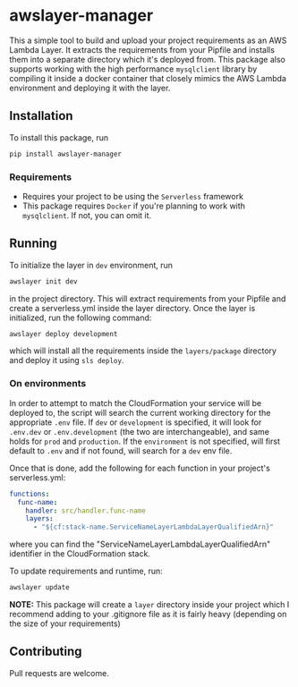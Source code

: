 # awslayer-manager

This a simple tool to build and upload your project requirements as an AWS Lambda Layer. It extracts the requirements
from your Pipfile and installs them into a separate directory which it's deployed from. This package also supports
working with the high performance `mysqlclient` library by compiling it inside a docker container that closely mimics
the AWS Lambda environment and deploying it with the layer.

## Installation

To install this package, run
```bash
pip install awslayer-manager
```

### Requirements

- Requires your project to be using the `Serverless` framework
- This package requires `Docker` if you're planning to work with `mysqlclient`. If not, you can omit it.

## Running
To initialize the layer in `dev` environment, run
```bash
awslayer init dev
```
in the project directory. This will extract requirements from your Pipfile and create a serverless.yml inside the layer
directory. Once the layer is initialized, run the following command:
```bash
awslayer deploy development
```
which will install all the requirements inside the `layers/package` directory and deploy it using `sls deploy`.

### On environments
In order to attempt to match the CloudFormation your service will be deployed to, the script will search the current
working directory for the appropriate `.env` file. If `dev` or `development` is specified, it will look for
`.env.dev` or `.env.development` (the two are interchangeable), and same holds for `prod` and `production`. If the
`environment` is not specified, will first default to `.env` and if not found, will search for a `dev` env file.

Once
that is done, add the following for each function in your project's serverless.yml:
```YAML
functions:
  func-name:
    handler: src/handler.func-name
    layers:
      - "${cf:stack-name.ServiceNameLayerLambdaLayerQualifiedArn}"
```
where you can find the "ServiceNameLayerLambdaLayerQualifiedArn" identifier in the CloudFormation stack.

To update requirements and runtime, run:
```bash
awslayer update
```

**NOTE:** This package will create a `layer` directory inside your project which I recommend adding to your
.gitignore file as it is fairly heavy (depending on the size of your requirements)

## Contributing
Pull requests are welcome.
